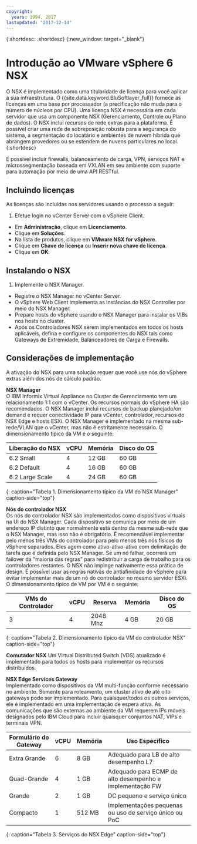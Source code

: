 ```yaml
---
copyright:
  years: 1994, 2017
lastupdated: "2017-12-14"
---
```


{:shortdesc: .shortdesc}
{:new_window: target="_blank"}

# Introdução ao VMware vSphere 6 NSX 

O NSX é implementado como uma titularidade de licença para você aplicar à sua infraestrutura. O {{site.data.keyword.BluSoftlayer_full}} fornece as licenças em uma base por processador (a precificação não muda para o número de núcleos por CPU). Uma licença NSX é necessária em cada servidor que usa um componente NSX (Gerenciamento, Controle ou Plano de dados). O NSX inclui recursos de rede extras para a plataforma. É possível criar uma rede de sobreposição robusta para a segurança do sistema, a segmentação do locatário e ambientes de nuvem híbrida que abrangem provedores ou se estendem de nuvens particulares no local.
{:shortdesc}

É possível incluir firewalls, balanceamento de carga, VPN, serviços NAT e microssegmentação baseada em VXLAN em seu ambiente com suporte para automação por meio de uma API RESTful.

## Incluindo licenças
As licenças são incluídas nos servidores usando o processo a seguir:
1. Efetue login no vCenter Server com o vSphere Client.
* Em **Administração**, clique em **Licenciamento**.
* Clique em **Soluções**.
* Na lista de produtos, clique em **VMware NSX for vSphere**.
* Clique em **Chave de licença** ou **Inserir nova chave de licença**.
* Clique em **OK**.

## Instalando o NSX

1. Implemente o NSX Manager.
* Registre o NSX Manager no vCenter Server.
* O vSphere Web Client implementa as instâncias do NSX Controller por meio do NSX Manager.
* Prepare hosts do vSphere usando o NSX Manager para instalar os VIBs nos hosts no cluster.
* Após os Controladores NSX serem implementados em todos os hosts aplicáveis, defina e configure os componentes do NSX tais como Gateways de Extremidade, Balanceadores de Carga e Firewalls.

## Considerações de implementação

A ativação do NSX para uma solução requer que você use nós do vSphere extras além dos nós de cálculo padrão.

**NSX Manager**<br />
O IBM Informix Virtual Appliance no Cluster de Gerenciamento tem um relacionamento 1:1 com o vCenter. Os recursos normais do vSphere HA são recomendados. O NSX Manager inclui recursos de backup planejado/on demand e requer conectividade IP para vCenter, controlador, recursos do NSX Edge e hosts ESXi. O NSX Manager é implementado na mesma sub-rede/VLAN que o vCenter, mas não é estritamente necessário. O dimensionamento típico da VM é o seguinte:

|Liberação do NSX|vCPU|Memória|Disco do OS|
|---|---|---|---|
|6.2 Small|4|12 GB|60 GB|
|6.2 Default|4|16 GB|60 GB|
|6.2 Large Scale|4|24 GB|60 GB|
{: caption="Tabela 1. Dimensionamento típico da VM do NSX Manager" caption-side="top"}

**Nós do controlador NSX**<br />
Os nós do controlador NSX são implementados como dispositivos virtuais na UI do NSX Manager. Cada dispositivo se comunica por meio de um endereço IP distinto que normalmente está dentro da mesma sub-rede que o NSX Manager, mas isso não é obrigatório. É recomendável implementar pelo menos três VMs do controlador para pelo menos três nós físicos do vSphere separados. Eles agem como ativo-ativo-ativo com delimitação de tarefa que é definida pelo NSX Manager. Se um nó falhar, ocorrerá um failover da "maioria das regras" para redistribuir a carga de trabalho para os controladores restantes. O NSX não impinge nativamente essa prática de design. É possível usar as regras nativas de antiafinidade do vSphere para evitar implementar mais de um nó do controlador no mesmo servidor ESXi. O dimensionamento típico de VM por VM é o seguinte:

|VMs do Controlador|vCPU|Reserva|Memória|Disco do OS|
|---|---|---|---|---|
|3|4|2048 Mhz|4 GB|20 GB|
{: caption="Tabela 2. Dimensionamento típico da VM do controlador NSX" caption-side="top"}

**Comutador NSX**
Um Virtual Distributed Switch (VDS) atualizado é implementado para todos os hosts para implementar os recursos distribuídos.

**NSX Edge Services Gateway**<br />
Implementado como dispositivos da VM multi-função conforme necessário no ambiente. Somente para roteamento, um cluster ativo de até oito gateways pode ser implementado. Para quaisquer/todos os outros serviços, ele é implementado em uma implementação de espera ativa. As comunicações que são externas ao ambiente da VM requerem IPs móveis designados pelo IBM Cloud para incluir quaisquer conjuntos NAT, VIPs e terminais VPN.

|Formulário do Gateway|vCPU|Memória|Uso Específico|
|---|---|---|---|
|Extra Grande|6|8 GB|Adequado para LB de alto desempenho L7|
|Quad-Grande|4|1 GB|Adequado para ECMP de alto desempenho e implementação FW|
|Grande|2|1 GB|DC pequeno e serviço único|
|Compacto|1|512 MB|Implementações pequenas ou uso de serviço único ou PoC|
{: caption="Tabela 3. Serviços do NSX Edge" caption-side="top"}


